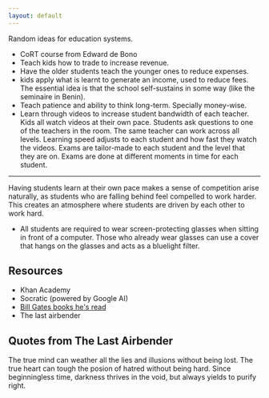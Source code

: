 ```yaml
--- 
layout: default
---
```


Random ideas for education systems.


* CoRT course from Edward de Bono
* Teach kids how to trade to increase revenue.
* Have the older students teach the younger ones to reduce expenses.
* kids apply what is learnt to generate an income, used to reduce fees. 
The essential idea is that the school self-sustains in some way (like the seminaire in Benin).
* Teach patience and ability to think long-term. Specially money-wise.
* Learn through videos to increase student bandwidth of each teacher. 
Kids all watch videos at their own pace. Students ask questions to one of the teachers in the room. The same teacher can work across all levels. Learning speed adjusts to each student and how fast they watch the videos. Exams are tailor-made to each student and the level that they are on. Exams are done at different moments in time for each student.
---
Having students learn at their own pace makes a sense of competition arise naturally, as students who are falling behind feel compelled to work harder. This creates an atmosphere where students are driven by each other to work hard.

* All students are required to wear screen-protecting glasses when sitting in front of a computer. Those who already wear glasses can use a cover that hangs on the glasses and acts as a bluelight filter.

## Resources

* Khan Academy
* Socratic (powered by Google AI)
* [Bill Gates books he's  read](https://www.goodreads.com/review/list/62787798-bill-gates?shelf=read&sort=rating)
* The last airbender

## Quotes from The Last Airbender

The true mind can weather all the lies and illusions without being lost. The true heart can tough the posion of hatred without being hard. Since beginningless time, darkness thrives in the void, but always yields to purify right.
